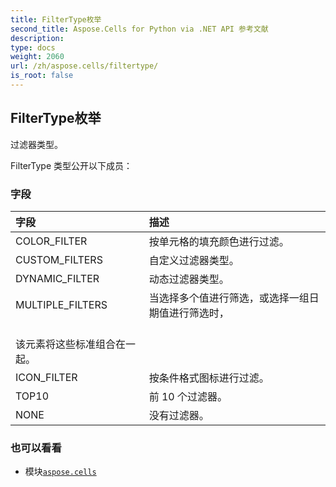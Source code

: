 ```yaml
---
title: FilterType枚举
second_title: Aspose.Cells for Python via .NET API 参考文献
description:
type: docs
weight: 2060
url: /zh/aspose.cells/filtertype/
is_root: false
---
```

## FilterType枚举
过滤器类型。



FilterType 类型公开以下成员：

### 字段
|字段|描述|
| :- | :- |
| COLOR_FILTER |按单元格的填充颜色进行过滤。|
| CUSTOM_FILTERS |自定义过滤器类型。|
| DYNAMIC_FILTER |动态过滤器类型。|
| MULTIPLE_FILTERS |当选择多个值进行筛选，或选择一组日期值进行筛选时，<br/>该元素将这些标准组合在一起。|
| ICON_FILTER |按条件格式图标进行过滤。|
| TOP10 |前 10 个过滤器。|
| NONE |没有过滤器。|



### 也可以看看
* 模块[`aspose.cells`](..)
